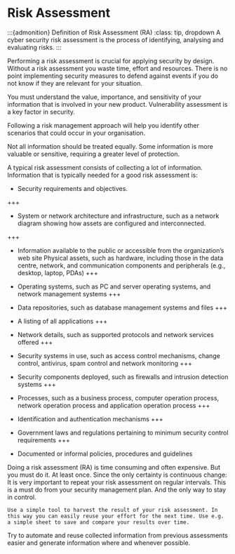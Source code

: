 # Risk Assessment

:::{admonition} Definition of Risk Assessment (RA)
:class: tip, dropdown
A cyber security risk assessment is the process of identifying, analysing and evaluating risks.
:::

Performing a risk assessment is crucial for applying security by design. Without a risk assessment you waste time, effort and resources. There is no point implementing security measures to defend against events if you do not know if they are relevant for your situation.

You must understand the value, importance, and sensitivity of your information that is involved in your new product. Vulnerability assessment is a key factor in security.

Following a risk management approach will help you identify other scenarios that could occur in your organisation.

Not all information should be treated equally. Some information is more valuable or sensitive, requiring a greater level of protection. 

A typical risk assessment consists of collecting a lot of information. Information that is typically needed for a good risk assessment is: 
* Security requirements and objectives.

+++

* System or network architecture and infrastructure, such as a network diagram showing how assets are configured and interconnected.

+++

* Information available to the public or accessible from the organization’s web site
Physical assets, such as hardware, including those in the data centre, network, and communication components and peripherals (e.g., desktop, laptop, PDAs)
+++ 

* Operating systems, such as PC and server operating systems, and network management systems
+++
* Data repositories, such as database management systems and files
+++ 
* A listing of all applications
+++
* Network details, such as supported protocols and network services offered
+++
* Security systems in use, such as access control mechanisms, change control, antivirus, spam control and network monitoring
+++
* Security components deployed, such as firewalls and intrusion detection systems
+++
* Processes, such as a business process, computer operation process, network operation process and application operation process
+++
* Identification and authentication mechanisms
+++
* Government laws and regulations pertaining to minimum security control requirements
+++
* Documented or informal policies, procedures and guidelines



Doing a risk assessment (RA) is time consuming and often expensive. But you must do it. At least once. Since the only certainty is continuous change: It is very important to repeat your risk assessment on regular intervals. This is a must do from your security management plan. And the only way to stay in control. 


```{tip} Document your result in a simple way for reuse!
Use a simple tool to harvest the result of your risk assessment. In this way you can easily reuse your effort for the next time. Use e.g. a simple sheet to save and compare your results over time.
```

Try to automate and reuse collected information from previous assessments easier and generate information where and whenever possible.
